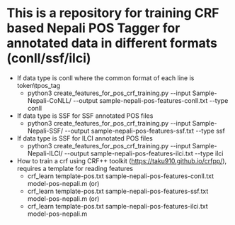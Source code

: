 # This is a repository for training CRF based Nepali POS Tagger for annotated data in different formats (conll/ssf/ilci)
- If data type is conll where the common format of each line is token\tpos_tag
  - python3 create_features_for_pos_crf_training.py --input Sample-Nepali-CoNLL/ --output sample-nepali-pos-features-conll.txt --type conll
- If data type is SSF for SSF annotated POS files
  - python3 create_features_for_pos_crf_training.py --input Sample-Nepali-SSF/ --output sample-nepali-pos-features-ssf.txt --type ssf
- If data type is SSF for ILCI annotated POS files
  - python3 create_features_for_pos_crf_training.py --input Sample-Nepali-ILCI/ --output sample-nepali-pos-features-ilci.txt --type ilci
- How to train a crf using CRF++ toolkit (https://taku910.github.io/crfpp/), requires a template for reading features
  - crf_learn template-pos.txt sample-nepali-pos-features-conll.txt model-pos-nepali.m
(or)
  - crf_learn template-pos.txt sample-nepali-pos-features-ssf.txt model-pos-nepali.m
(or)
  - crf_learn template-pos.txt sample-nepali-pos-features-ilci.txt model-pos-nepali.m